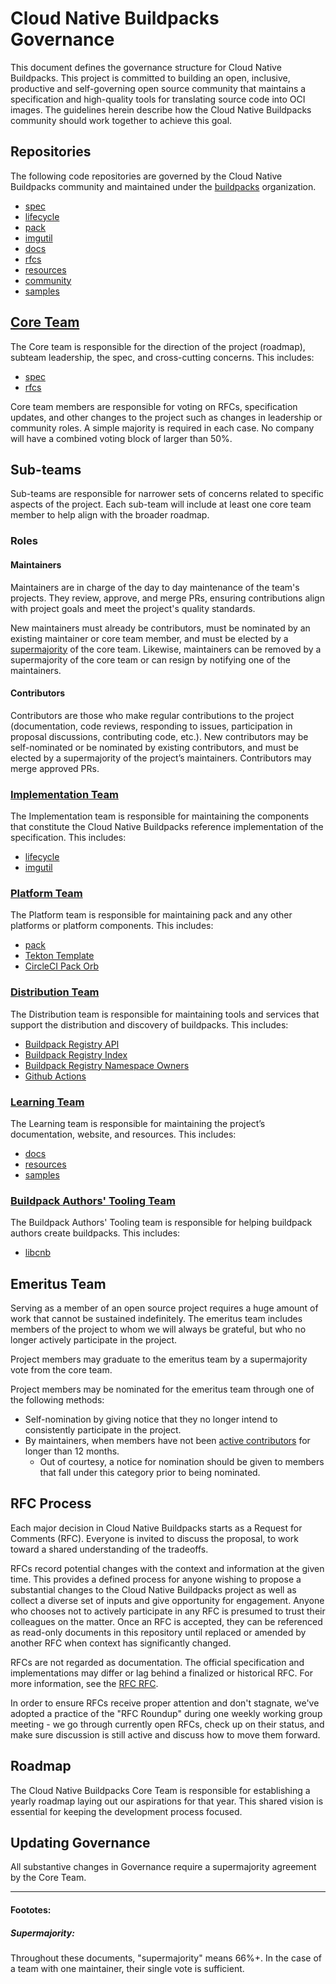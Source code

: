# Cloud Native Buildpacks Governance
This document defines the governance structure for Cloud Native Buildpacks. This project is committed to building an open, inclusive, productive and self-governing open source community that maintains a specification and high-quality tools for translating source code into OCI images. The guidelines herein describe how the Cloud Native Buildpacks community should work together to achieve this goal.

## Repositories
The following code repositories are governed by the Cloud Native Buildpacks community and maintained under the [buildpacks](https://github.com/buildpacks) organization.

* [spec](https://github.com/buildpacks/spec)
* [lifecycle](https://github.com/buildpacks/lifecycle)
* [pack](https://github.com/buildpacks/pack)
* [imgutil](https://github.com/buildpacks/imgutil)
* [docs](https://github.com/buildpacks/docs)
* [rfcs](https://github.com/buildpacks/rfcs)
* [resources](https://github.com/buildpacks/resources)
* [community](https://github.com/buildpacks/community)
* [samples](https://github.com/buildpacks/samples)

## [Core Team](TEAMS.md#Core-Team)
The Core team is responsible for the direction of the project (roadmap), subteam leadership, the spec, and cross-cutting concerns. This includes:

* [spec](https://github.com/buildpacks/spec)
* [rfcs](https://github.com/buildpacks/rfcs)

Core team members are responsible for voting on RFCs, specification updates, and other changes to the project such as changes in leadership or community roles. A simple majority is required in each case. No company will have a combined voting block of larger than 50%.

## Sub-teams
Sub-teams are responsible for narrower sets of concerns related to specific aspects of the project. Each sub-team will include at least one core team member to help align with the broader roadmap.

### Roles

#### Maintainers
Maintainers are in charge of the day to day maintenance of the team's projects. They review, approve, and merge PRs, ensuring contributions align with project goals and meet the project's quality standards.

New maintainers must already be contributors, must be nominated by an existing maintainer or core team member, and must be elected by a [supermajority](#supermajority) of the core team. Likewise, maintainers can be removed by a supermajority of the core team or can resign by notifying one of the maintainers.

#### Contributors
Contributors are those who make regular contributions to the project (documentation, code reviews, responding to issues, participation in proposal discussions, contributing code, etc.). New contributors may be self-nominated or be nominated by existing contributors, and must be elected by a supermajority of the project’s maintainers. Contributors may merge approved PRs.

### [Implementation Team](TEAMS.md#Implementation-Team)
The Implementation team is responsible for maintaining the components that constitute the Cloud Native Buildpacks reference implementation of the specification. This includes:

* [lifecycle](https://github.com/buildpacks/lifecycle)
* [imgutil](https://github.com/buildpacks/imgutil)

### [Platform Team](TEAMS.md#Platform-Team)
The Platform team is responsible for maintaining pack and any other platforms or platform components. This includes:

* [pack](https://github.com/buildpacks/pack)
* [Tekton Template](https://github.com/tektoncd/catalog/tree/main/task/buildpacks)
* [CircleCI Pack Orb](https://github.com/buildpacks/pack-orb)

### [Distribution Team](TEAMS.md#Distribution-Team)
The Distribution team is responsible for maintaining tools and services that support the distribution and discovery of buildpacks. This includes:

* [Buildpack Registry API](https://github.com/buildpacks/registry-api)
* [Buildpack Registry Index](https://github.com/buildpacks/registry-index)
* [Buildpack Registry Namespace Owners](https://github.com/buildpacks/registry-namespaces)
* [Github Actions](https://github.com/buildpacks/github-actions)

### [Learning Team](TEAMS.md#Learning-Team)
The Learning team is responsible for maintaining the project’s documentation, website, and resources. This includes:

* [docs](https://github.com/buildpacks/docs)
* [resources](https://github.com/buildpacks/resources)
* [samples](https://github.com/buildpacks/samples)

### [Buildpack Authors' Tooling Team](TEAMS.md#Buildpack-Authors-Tooling-Team)
The Buildpack Authors' Tooling team is responsible for helping buildpack authors create buildpacks. This includes:

* [libcnb](https://github.com/buildpacks/libcnb)

## Emeritus Team
Serving as a member of an open source project requires a huge amount of work that cannot be sustained indefinitely. The emeritus team includes members of the project to whom we will always be grateful, but who no longer actively participate in the project.

Project members may graduate to the emeritus team by a supermajority vote from the core team.

Project members may be nominated for the emeritus team through one of the following methods:

* Self-nomination by giving notice that they no longer intend to consistently participate in the project.
* By maintainers, when members have not been [active contributors][contributions] for longer than 12 months.
  * Out of courtesy, a notice for nomination should be given to members that fall under this category prior to being nominated.

[contributions]: https://github.com/buildpacks/community/blob/main/contributors/guide.md#contributions

## RFC Process
Each major decision in Cloud Native Buildpacks starts as a Request for Comments (RFC). Everyone is invited to discuss the proposal, to work toward a shared understanding of the tradeoffs.

RFCs record potential changes with the context and information at the given time. This provides a defined process for anyone wishing to propose a substantial changes to the Cloud Native Buildpacks project as well as collect a diverse set of inputs and give opportunity for engagement. Anyone who chooses not to actively participate in any RFC is presumed to trust their colleagues on the matter. Once an RFC is accepted, they can be referenced as read-only documents in this repository until replaced or amended by another RFC when context has significantly changed.

RFCs are not regarded as documentation. The official specification and implementations may differ or lag behind a finalized or historical RFC. For more information, see the [RFC RFC](https://github.com/buildpacks/rfcs/blob/master/text/0004-rfc-process.md).

In order to ensure RFCs receive proper attention and don't stagnate, we've adopted a practice of the "RFC Roundup" during one weekly working group meeting - we go through currently open RFCs, check up on their status, and make sure discussion is still active and discuss how to move them forward.

## Roadmap
The Cloud Native Buildpacks Core Team is responsible for establishing a yearly roadmap laying out our aspirations for that year. This shared vision is essential for keeping the development process focused.

## Updating Governance
All substantive changes in Governance require a supermajority agreement by the Core Team.

---

#### Foototes:

##### Supermajority:
[supermajority]: #supermajority
Throughout these documents, "supermajority" means 66%+. In the case of a team with one maintainer, their single vote is sufficient.
